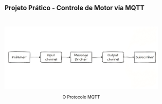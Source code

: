 ## Projeto Prático - Controle de Motor via MQTT

<br>

<p align="center">
  <img src="img/mqtt_architecture.png" width="900px" />
</p>

<p style="text-align: center;">O Protocolo MQTT</p>